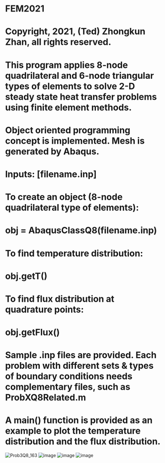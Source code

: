 # FEM2021
# Copyright, 2021, (Ted) Zhongkun Zhan, all rights reserved.
# This program applies 8-node quadrilateral and 6-node triangular types of elements to solve 2-D steady state heat transfer problems using finite element methods.
# Object oriented programming concept is implemented. Mesh is generated by Abaqus. 
# Inputs: [filename.inp]
# To create an object (8-node quadrilateral type of elements):
#   obj = AbaqusClassQ8(filename.inp)
# To find temperature distribution:
#   obj.getT()
# To find flux distribution at quadrature points:
#   obj.getFlux()
# Sample .inp files are provided. Each problem with different sets & types of boundary conditions needs complementary files, such as ProbXQ8Related.m
# A main() function is provided as an example to plot the temperature distribution and the flux distribution.
![Prob3Q8_163](https://user-images.githubusercontent.com/73008183/111817418-5e266f00-88b4-11eb-825a-4420a3ec4cf9.png)
![image](https://user-images.githubusercontent.com/73008183/111817573-88782c80-88b4-11eb-938c-3e2e9415394f.png)
![image](https://user-images.githubusercontent.com/73008183/111817651-a34aa100-88b4-11eb-8a81-3ed3a5dee553.png)
![image](https://user-images.githubusercontent.com/73008183/111817735-bfe6d900-88b4-11eb-97b6-09941fba84d0.png)
